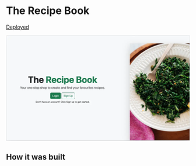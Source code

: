 # The Recipe Book

[Deployed](https://therecipebook.cyclic.app/)

![Landing Page](../images/projects/TheRecipeBook.webp)

## How it was built
